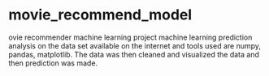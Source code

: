 # movie_recommend_model
ovie recommender machine learning project machine learning prediction analysis on the data set available on the internet and tools used are  numpy, pandas, matplotlib. The data was then cleaned and visualized the data and then prediction was made.
